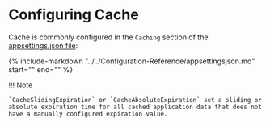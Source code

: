 # Configuring Cache
Cache is commonly configured in the `Caching` section of the [appsettings.json file](../../Configuration-Reference/appsettingsjson.md):

{%
   include-markdown "../../Configuration-Reference/appsettingsjson.md"
   start="<!--caching-start-->"
   end="<!--caching-end-->"
%}


!!! Note 

    `CacheSlidingExpiration` or `CacheAbsoluteExpiration` set a sliding or absolute expiration time for all cached application data that does not have a manually configured expiration value.
